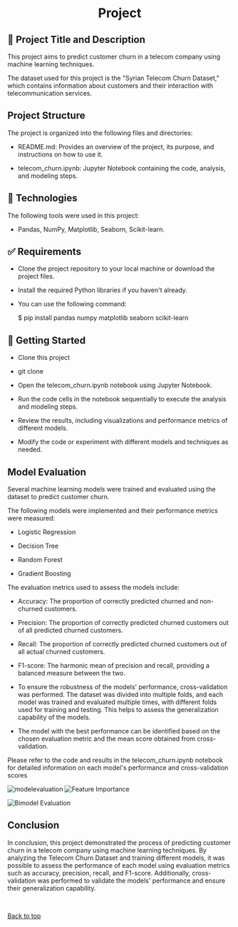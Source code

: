 

<h1 align="center">Project</h1>


## :dart: Project Title and Description ##


This project aims to predict customer churn in a telecom company using machine learning techniques.

The dataset used for this project is the "Syrian Telecom Churn Dataset," which contains information about customers and their interaction with telecommunication services.

## Project Structure

The project is organized into the following files and directories:

- README.md: Provides an overview of the project, its purpose, and instructions on how to use it.

- telecom_churn.ipynb: Jupyter Notebook containing the code, analysis, and modeling steps.


## :rocket: Technologies ##

The following tools were used in this project:

- Pandas, NumPy, Matplotlib, Seaborn, Scikit-learn.

## :white_check_mark: Requirements ##

- Clone the project repository to your local machine or download the project files.

- Install the required Python libraries if you haven't already.
-  You can use the following command:

   $ pip install pandas numpy matplotlib seaborn scikit-learn


## :checkered_flag: Getting Started ##


- Clone this project 
- git clone <Repository url>
   
- Open the telecom_churn.ipynb notebook using Jupyter Notebook.

- Run the code cells in the notebook sequentially to execute the analysis and modeling steps.

- Review the results, including visualizations and performance metrics of different models.

- Modify the code or experiment with different models and techniques as needed.

## Model Evaluation

Several machine learning models were trained and evaluated using the dataset to predict customer churn.

The following models were implemented and their performance metrics were measured:

* Logistic Regression

* Decision Tree

* Random Forest

* Gradient Boosting

The evaluation metrics used to assess the models include:

* Accuracy: The proportion of correctly predicted churned and non-churned customers.

* Precision: The proportion of correctly predicted churned customers out of all predicted churned customers.

* Recall: The proportion of correctly predicted churned customers out of all actual churned customers.

* F1-score: The harmonic mean of precision and recall, providing a balanced measure between the two.

- To ensure the robustness of the models' performance, cross-validation was performed. The dataset was divided into multiple folds, and each model was trained and evaluated multiple times, with different folds used for training and testing. This helps to assess the generalization capability of the models.

- The model with the best performance can be identified based on the chosen evaluation metric and the mean score obtained from cross-validation.

Please refer to the code and results in the telecom_churn.ipynb notebook for detailed information on each model's performance and cross-validation scores
   

![modelevaluation](https://github.com/pauline-ndungu/Project/assets/125973188/e54de8ea-ecd6-4014-9cfa-8cb11fbdef7d)
![Feature Importance](https://github.com/pauline-ndungu/Project/assets/125973188/54e381fd-61f9-4bf5-8027-47570b637073)

![Bimodel Evaluation](https://github.com/pauline-ndungu/Project/assets/125973188/5d0ae8b3-a53b-458b-bb10-326214df3034)

## Conclusion

In conclusion, this project demonstrated the process of predicting customer churn in a telecom company using machine learning techniques. By analyzing the Telecom Churn Dataset and training different models, it was possible to assess the performance of each model using evaluation metrics such as accuracy, precision, recall, and F1-score. Additionally, cross-validation was performed to validate the models' performance and ensure their generalization capability.



&#xa0;

<a href="#top">Back to top</a>


